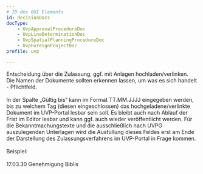 ```yaml
---
# ID des GUI Elements
id: decisionDocs
docType:
    - UvpApprovalProcedureDoc
    - UvpLineDeterminationDoc
    - UvpSpatialPlanningProcedureDoc
    - UvpForeignProjectDoc
profile: uvp

---
```


Entscheidung über die Zulassung, ggf. mit Anlagen hochladen/verlinken. Die Namen der Dokumente sollten erkennen lassen, um was es sich handelt - Pflichtfeld.<br><br>In der Spalte „Gültig bis“ kann im Format TT.MM.JJJJ eingegeben werden, bis zu welchem Tag (diesen eingeschlossen) das hochgeladene/verlinkte Dokument im UVP-Portal lesbar sein soll. Es bleibt auch nach Ablauf der Frist im Editor lesbar und kann ggf. auch wieder veröffentlicht werden. Für die Bekanntmachungstexte und die ausschließlich nach UVPG auszulegenden Unterlagen wird die Ausfüllung dieses Feldes erst am Ende der Darstellung des Zulassungsverfahrens im UVP-Portal in Frage kommen.<br><br>Beispiel:<br><br>17.03.30 Genehmigung Biblis
